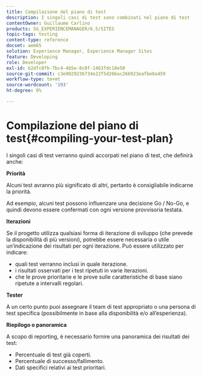 ```yaml
---
title: Compilazione del piano di test
description: I singoli casi di test sono combinati nel piano di test
contentOwner: Guillaume Carlino
products: SG_EXPERIENCEMANAGER/6.5/SITES
topic-tags: testing
content-type: reference
docset: aem65
solution: Experience Manager, Experience Manager Sites
feature: Developing
role: Developer
exl-id: b2dfc8fb-7bc4-4b5e-8c8f-1463fdc18e50
source-git-commit: c3e9029236734e22f5d266ac26b923eafbe0a459
workflow-type: tm+mt
source-wordcount: '193'
ht-degree: 0%

---
```


# Compilazione del piano di test{#compiling-your-test-plan}

I singoli casi di test verranno quindi accorpati nel piano di test, che definirà anche:

**Priorità**

Alcuni test avranno più significato di altri, pertanto è consigliabile indicarne la priorità.

Ad esempio, alcuni test possono influenzare una decisione Go / No-Go, e quindi devono essere confermati con ogni versione provvisoria testata.

**Iterazioni**

Se il progetto utilizza qualsiasi forma di iterazione di sviluppo (che prevede la disponibilità di più versioni), potrebbe essere necessaria o utile un’indicazione dei risultati per ogni iterazione. Può essere utilizzato per indicare:

* quali test verranno inclusi in quale iterazione.
* i risultati osservati per i test ripetuti in varie iterazioni.
* che le prove prioritarie e le prove sulle caratteristiche di base siano ripetute a intervalli regolari.

**Tester**

A un certo punto puoi assegnare il team di test appropriato o una persona di test specifica (possibilmente in base alla disponibilità e/o all’esperienza).

**Riepilogo o panoramica**

A scopo di reporting, è necessario fornire una panoramica dei risultati dei test:

* Percentuale di test già coperti.
* Percentuale di successo/fallimento.
* Dati specifici relativi ai test prioritari.

